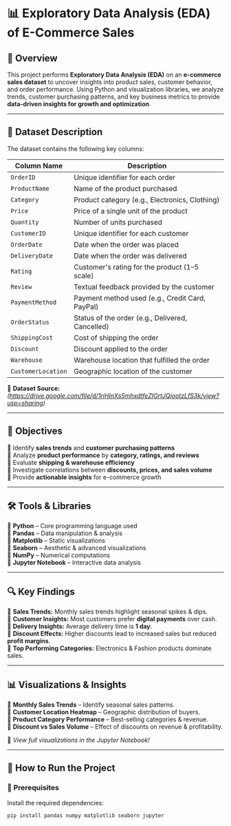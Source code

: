 # 📊 Exploratory Data Analysis (EDA) of E-Commerce Sales  

## 🚀 Overview  
This project performs **Exploratory Data Analysis (EDA)** on an **e-commerce sales dataset** to uncover insights into product sales, customer behavior, and order performance. Using Python and visualization libraries, we analyze trends, customer purchasing patterns, and key business metrics to provide **data-driven insights for growth and optimization**.

---

## 📂 Dataset Description  
The dataset contains the following key columns:

| Column Name         | Description                                          |
|---------------------|------------------------------------------------------|
| `OrderID`          | Unique identifier for each order                     |
| `ProductName`      | Name of the product purchased                        |
| `Category`         | Product category (e.g., Electronics, Clothing)       |
| `Price`           | Price of a single unit of the product                 |
| `Quantity`        | Number of units purchased                             |
| `CustomerID`       | Unique identifier for each customer                   |
| `OrderDate`        | Date when the order was placed                        |
| `DeliveryDate`     | Date when the order was delivered                     |
| `Rating`          | Customer's rating for the product (1–5 scale)         |
| `Review`          | Textual feedback provided by the customer             |
| `PaymentMethod`    | Payment method used (e.g., Credit Card, PayPal)      |
| `OrderStatus`      | Status of the order (e.g., Delivered, Cancelled)     |
| `ShippingCost`     | Cost of shipping the order                           |
| `Discount`        | Discount applied to the order                        |
| `Warehouse`       | Warehouse location that fulfilled the order          |
| `CustomerLocation` | Geographic location of the customer                  |

🔗 **Dataset Source:** *(https://drive.google.com/file/d/1rjHInXs5mhxdtfeZIGrtJQjootzLfS3k/view?usp=sharing)*  

---

## 🎯 Objectives  
🔹 Identify **sales trends** and **customer purchasing patterns**  
🔹 Analyze **product performance** by **category, ratings, and reviews**  
🔹 Evaluate **shipping & warehouse efficiency**  
🔹 Investigate correlations between **discounts, prices, and sales volume**  
🔹 Provide **actionable insights** for e-commerce growth  

---

## 🛠 Tools & Libraries  
🔹 **Python** – Core programming language used  
🔹 **Pandas** – Data manipulation & analysis  
🔹 **Matplotlib** – Static visualizations  
🔹 **Seaborn** – Aesthetic & advanced visualizations  
🔹 **NumPy** – Numerical computations  
🔹 **Jupyter Notebook** – Interactive data analysis  

---

## 🔍 Key Findings  
📌 **Sales Trends:** Monthly sales trends highlight seasonal spikes & dips.  
📌 **Customer Insights:** Most customers prefer **digital payments** over cash.  
📌 **Delivery Insights:** Average delivery time is **1 day**.  
📌 **Discount Effects:** Higher discounts lead to increased sales but reduced **profit margins**.  
📌 **Top Performing Categories:** Electronics & Fashion products dominate sales.  

---

## 📊 Visualizations & Insights  
📌 **Monthly Sales Trends** – Identify seasonal sales patterns.  
📌 **Customer Location Heatmap** – Geographic distribution of buyers.  
📌 **Product Category Performance** – Best-selling categories & revenue.  
📌 **Discount vs Sales Volume** – Effect of discounts on revenue & profitability.  

🔗 *View full visualizations in the Jupyter Notebook!*  

---

## 🚀 How to Run the Project  

### 🔧 Prerequisites  
Install the required dependencies:  
```bash
pip install pandas numpy matplotlib seaborn jupyter
